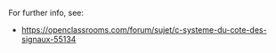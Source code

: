 For further info, see:
* <https://openclassrooms.com/forum/sujet/c-systeme-du-cote-des-signaux-55134>
